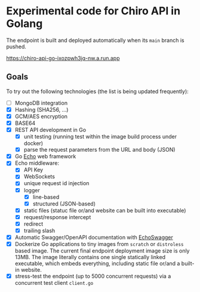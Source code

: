 # Experimental code for Chiro API in Golang

The endpoint is built and deployed automatically when its `main` branch is pushed.

<https://chiro-api-go-ixozpwh3jq-nw.a.run.app>

## Goals

To try out the following technologies (the list is being updated frequently):

- [ ] MongoDB integration
- [x] Hashing (SHA256, ...)
- [x] GCM/AES encryption
- [x] BASE64
- [x] REST API development in Go
  - [x] unit testing (running test within the image build process under docker)
  - [x] parse the request parameters from the URL and body (JSON)
- [x] Go [Echo](https://echo.labstack.com/) web framework
- [x] Echo middleware:
  - [x] API Key
  - [x] WebSockets
  - [x] unique request id injection
  - [x] logger
    - [x] line-based
    - [x] structured (JSON-based)
  - [x] static files (statuc file or/and website can be built into executable)
  - [x] request/response intercept
  - [x] redirect
  - [x] trailing slash
- [x] Automatic Swagger/OpenAPI documentation with [EchoSwagger](https://pkg.go.dev/github.com/pangpanglabs/echoswagger/v2)
- [x] Dockerize Go applications to tiny images from `scratch` or `distroless` based image. The current final endpoint deployment image size is only 13MB. The image literally contains one single statically linked executable, which embeds everything, including static file or/and a built-in website.
- [x] stress-test the endpoint (up to 5000 concurrent requests) via a concurrent test client `client.go`
